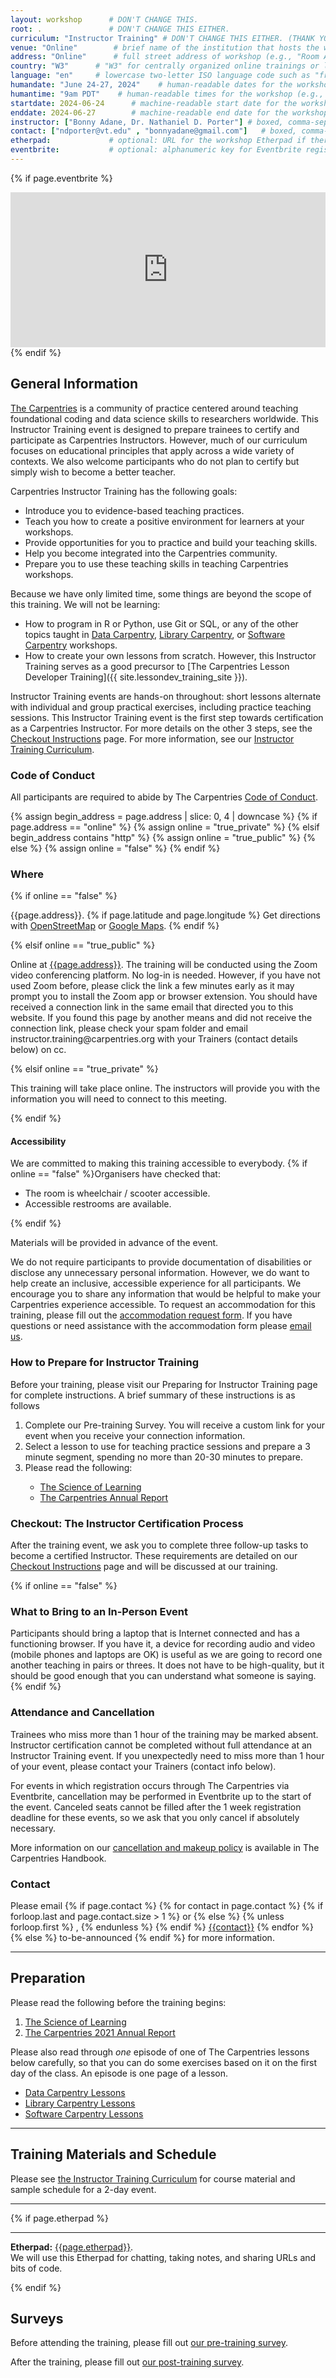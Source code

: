 ```yaml
---
layout: workshop      # DON'T CHANGE THIS.
root: .               # DON'T CHANGE THIS EITHER.
curriculum: "Instructor Training" # DON'T CHANGE THIS EITHER. (THANK YOU.)
venue: "Online"        # brief name of the institution that hosts the workshop without address (e.g., "Euphoric State University")
address: "Online"      # full street address of workshop (e.g., "Room A, 123 Forth Street, Blimingen, Euphoria"), videoconferencing URL, or 'online'
country: "W3"      # "W3" for centrally organized online trainings or lowercase two-letter ISO country code such as "fr" of the host institution if applicable (see https://en.wikipedia.org/wiki/ISO_3166-1)
language: "en"     # lowercase two-letter ISO language code such as "fr" (see https://en.wikipedia.org/wiki/ISO_639-1)
humandate: "June 24-27, 2024"    # human-readable dates for the workshop (e.g., "Feb 17-18, 2020")
humantime: "9am PDT"    # human-readable times for the workshop (e.g., "9:00 am - 4:30 pm")
startdate: 2024-06-24      # machine-readable start date for the workshop in YYYY-MM-DD format like 2015-01-01
enddate: 2024-06-27        # machine-readable end date for the workshop in YYYY-MM-DD format like 2015-01-02
instructor: ["Bonny Adane, Dr. Nathaniel D. Porter"] # boxed, comma-separated list of trainers' names as strings, like ["Kay McNulty", "Betty Jennings", "Betty Snyder"]
contact: ["ndporter@vt.edu" , "bonnyadane@gmail.com"]   # boxed, comma-separated list of contact email addresses for the host, lead instructor, or whoever else is handling questions, like ["marlyn.wescoff@example.org", "fran.bilas@example.org", "ruth.lichterman@example.org"]
etherpad:             # optional: URL for the workshop Etherpad if there is one
eventbrite:           # optional: alphanumeric key for Eventbrite registration, e.g., "1234567890AB" (if Eventbrite is being used)
---
```


<!-- See instructions in the comments below for how to edit specific sections of this workshop template. -->

<!--
  HEADER

  Edit the values in the block above to be appropriate for your workshop.
  If the value is not 'true', 'false', 'null', or a number, please use
  double quotation marks around the value, unless specified otherwise.
  And run 'tools/check' *before* committing to make sure that changes are good.
-->

<!--
  EVENTBRITE

  This block includes the Eventbrite registration widget if
  'eventbrite' has been set in the header.  You can delete it if you
  are not using Eventbrite, or leave it in, since it will not be
  displayed if the 'eventbrite' field in the header is not set.
-->
{% if page.eventbrite %}
<iframe
  src="https://www.eventbrite.com/tickets-external?eid={{page.eventbrite}}&ref=etckt"
  frameborder="0"
  width="100%"
  height="248px"
  scrolling="auto">
</iframe>
{% endif %}

<h2 id="general">General Information</h2>

<!--
  INTRODUCTION

  Edit the general explanatory paragraph below if you want to change
  the pitch.
-->

<p>
<a href="{{ site.carpentries_site }}">The Carpentries</a> is a community of practice centered around teaching foundational
  coding and data science skills to researchers worldwide. This Instructor Training
  event is designed to prepare trainees to certify and participate as Carpentries
  Instructors. However, much of our curriculum focuses on educational principles that
  apply across a wide variety of contexts. We also welcome participants who do not plan
  to certify but simply wish to become a better teacher.
</p>

<p>Carpentries Instructor Training has the following goals:</p>

* Introduce you to evidence-based teaching practices.
* Teach you how to create a positive environment for learners at your workshops.
* Provide opportunities for you to practice and build your teaching skills.
* Help you become integrated into the Carpentries community.
* Prepare you to use these teaching skills in teaching Carpentries workshops.

<p> Because we have only limited time, some things are beyond the scope of this training. We will
not be learning:</p>

* How to program in R or Python, use Git or SQL, or any of the other topics taught in  <a href="{{ site.dc_site }}">Data Carpentry</a>,
  <a href="{{ site.lc_site }}">Library Carpentry</a>, or
  <a href="{{ site.swc_site }}">Software Carpentry</a> workshops.
* How to create your own lessons from scratch. However, this Instructor Training serves as a good precursor to [The Carpentries Lesson Developer Training]({{ site.lessondev_training_site }}).


<p>
Instructor Training events are hands-on throughout: short lessons alternate
with individual and group practical exercises, including practice teaching sessions.
This Instructor Training event is the first step towards certification as a
Carpentries Instructor. For more details on the other 3 steps, see the <a href="{{ site.training_site }}/checkout.html">Checkout Instructions</a> page.
For more information, see our <a href="{{ site.training_site }}">Instructor Training Curriculum</a>.
</p>

<h3>Code of Conduct</h3>

All participants are required to abide by The Carpentries <a href="{{
site.swc_site }}/conduct/">Code of Conduct</a>.



{% assign begin_address = page.address | slice: 0, 4 | downcase  %}
{% if page.address == "online" %}
{% assign online = "true_private" %}
{% elsif begin_address contains "http" %}
{% assign online = "true_public" %}
{% else %}
{% assign online = "false" %}
{% endif %}
<!--
  LOCATION

  This block displays the address and links to maps showing directions
  if the latitude and longitude of the workshop have been set.  You
  can use http://itouchmap.com/latlong.html to find the lat/long of an
  address.
  -->
<h3 id="where">Where</h3>


{% if online == "false" %}
<p id="venue">
  {{page.address}}.
  {% if page.latitude and page.longitude %}
  Get directions with
  <a href="//www.openstreetmap.org/?mlat={{page.latitude}}&mlon={{page.longitude}}&zoom=16">OpenStreetMap</a>
  or
  <a href="//maps.google.com/maps?q={{page.latitude}},{{page.longitude}}">Google Maps</a>.
  {% endif %}
</p>
{% elsif online == "true_public" %}
<p id="venue">
  Online at <a href="{{page.address}}">{{page.address}}</a>.
  The training will be conducted using the Zoom video conferencing platform. No log-in is needed.
  However, if you have not used Zoom before, please click the link a few minutes early as it may prompt you to
  install the Zoom app or browser extension. You should have received a connection link in the same email that
  directed you to this website. If you found this page by another means and did not receive the connection link,
  please check your spam folder and email instructor.training@carpentries.org with your Trainers (contact details below) on cc.
</p>
{% elsif online == "true_private" %}
<p id="venue">
  This training will take place online.
  The instructors will provide you with the information you will need to connect to this meeting.
</p>
{% endif %}

<h4 id="accessibility">Accessibility</h4>

We are committed to making this training
accessible to everybody.
{% if online == "false" %}Organisers have checked that:

<ul>
  <li>The room is wheelchair / scooter accessible.</li>
  <li>Accessible restrooms are available.</li>
</ul>
{% endif %}

Materials will be provided in advance of the event.

We do not require participants to provide documentation of disabilities or disclose any unnecessary personal information. 
However, we do want to help create an inclusive, accessible experience for all participants.
We encourage you to share any information that would be helpful to make your Carpentries experience accessible.
To request an accommodation for this training, please fill out the
<a href="https://carpentries.typeform.com/to/B2OSYaD0">accommodation request form</a>.
If you have questions or need assistance with the accommodation form please <a href="mailto:team@carpentries.org">email us</a>.

<h3>How to Prepare for Instructor Training</h3>

Before your training, please visit our Preparing for Instructor Training page for complete instructions. A brief summary of these instructions is as follows
<ol>
  <li>Complete our Pre-training Survey. You will receive a custom link for your event when you receive your connection information.</li>
  <li>Select a lesson to use for teaching practice sessions and prepare a 3 minute segment, spending no more than 20-30 minutes to prepare.</li>
  <li>Please read the following:</li>
    <ul>
      <li><a href="https://carpentries.github.io/instructor-training/files/papers/science-of-learning-2015.pdf">The Science of Learning</a></li>
      <li><a href="https://carpentries.org/files/reports/2021%20Carpentries%20Annual%20Report_Final.pdf">The Carpentries Annual Report</a></li>
    </ul>
</ol>

<h3> Checkout: The Instructor Certification Process</h3>
After the training event, we ask you to complete three follow-up tasks to become a certified Instructor. These requirements are detailed on our
  <a href="{{ site.training_site }}/checkout.html">Checkout Instructions</a> page and will be discussed at our training.

{% if online == "false" %}
<h3>What to Bring to an In-Person Event</h3>

Participants should bring a laptop that is Internet connected and has a
functioning browser. If you have it, a device for recording audio and video
(mobile phones and laptops are OK) is useful as we
are going to record one another teaching in pairs or threes. It does not have
to be high-quality, but it should be good enough that you can understand what
someone is saying.
{% endif %}

<h3>Attendance and Cancellation</h3>
Trainees who miss more than 1 hour of the training may be marked absent.
Instructor certification cannot be completed without full attendance at
an Instructor Training event. If you unexpectedly need to miss more than
1 hour of your event, please contact your Trainers (contact info below).

For events in which registration occurs through The Carpentries via Eventbrite,
cancellation may be performed in Eventbrite up to the start of the event.
Canceled seats cannot be filled after the 1 week registration deadline for these events,
so we ask that you only cancel if absolutely necessary.

More information on our <a href="https://docs.carpentries.org/topic_folders/instructor_training/cancellations_and_makeups.html">cancellation and makeup policy</a> is available in The Carpentries Handbook.

<h3 id="contact">Contact</h3>
<p>
Please email
{% if page.contact %}
  {% for contact in page.contact %}
    {% if forloop.last and page.contact.size > 1 %}
      or
    {% else %}
      {% unless forloop.first %}
      ,
      {% endunless %}
    {% endif %}
    <a href='mailto:{{contact}}'>{{contact}}</a>
  {% endfor %}
{% else %}
  to-be-announced
{% endif %}
for more information.
</p>

<hr/>

<h2 id="preparation" name="preparation">Preparation</h2>

<p>
  Please read the following before the training begins:
</p>
<ol>
  <li><a href="{{ site.training_site }}/papers/science-of-learning-2015.pdf">The Science of Learning</a></li>
  <li><a href="https://carpentries.org/files/reports/2021%20Carpentries%20Annual%20Report_Final.pdf">The Carpentries 2021 Annual Report</a></li>
</ol>
<p>
  Please also read through <em>one</em> episode of one of The Carpentries lessons below
  carefully, so that you can do some exercises based on it on the
  first day of the class.  An episode is one page of a lesson.
</p>

  <ul>
  <li><a href="{{ site.dc_site }}/lessons">Data Carpentry Lessons</a></li>
  <li><a href="{{ site.lc_site }}/lessons">Library Carpentry Lessons</a></li>
  <li><a href="{{ site.swc_site }}/lessons">Software Carpentry Lessons</a></li>
  </ul>


<hr/>

<h2 id="materials" name="materials">Training Materials and Schedule</h2>

<p>
  Please see <a href="{{ site.training_site }}/instructor/index.html#schedule">the Instructor Training Curriculum</a> for course material and sample schedule for a 2-day event.
</p>


<hr/>

<!--
NOTE: This space can be customized to reflect the unique schedule of your training. If you would like it to display,
adjust the times and titles, then delete the characters above and below that serve to comment it out.
-->

<!--
TWO DAY SCHEDULE
--->
<!--
<div class="row">
  <div class="col-md-6">
    <h3>Day 1</h3>
    <table class="table table-striped">
      <tr> <td>09:00</td> <td>Welcome </td> </tr>
      <tr> <td>09:30</td> <td>Building Skill with Practice </td> </tr>
      <tr> <td>10:30</td> <td>Morning Break </td> </tr>
      <tr> <td>10:45</td> <td>Expertise and Instruction </td> </tr>
      <tr> <td>11:30</td> <td>Memory and Cognitive Load </td> </tr>
      <tr> <td>12:15</td> <td>Building Skill with Feedback </td> </tr>
      <tr> <td>12:35</td> <td>Lunch </td> </tr>
      <tr> <td>13:35</td> <td>Motivation and Demotivation </td> </tr>
      <tr> <td>14:35</td> <td>Equity, Inclusion, and Accessibility </td> </tr>
      <tr> <td>15:15</td> <td>Afternoon Break </td> </tr>
      <tr> <td>15:30</td> <td>Teaching Is a Skill </td> </tr>
      <tr> <td>16:30</td> <td>Wrap-up and Homework </td> </tr>
      <tr> <td>16:50</td> <td>Finish </td> </tr>
    </table>
  </div>
  <div class="col-md-6">
    <h3>Day 2</h3>
    <table class="table table-striped">
      <tr> <td>09:00</td> <td>Welcome Back </td> </tr>
      <tr> <td>09:10</td> <td>Getting Started on Instructor Certification </td> </tr>
      <tr> <td>09:40</td> <td>The Carpentries: How We Operate </td> </tr>
      <tr> <td>10:25</td> <td>Morning Break </td> </tr>
      <tr> <td>10:40</td> <td>Live Coding Is a Skill </td> </tr>
      <tr> <td>11:45</td> <td>Preparing to Teach </td> </tr>
      <tr> <td>12:30</td> <td>Lunch </td> </tr>
      <tr> <td>13:30</td> <td>More Practice Live Coding </td> </tr>
      <tr> <td>14:15</td> <td>Working with Your Team</td> </tr>
      <tr> <td>15:25</td> <td>Afternoon Break </td> </tr>
      <tr> <td>15:40</td> <td>Launches and Landings </td> </tr>
      <tr> <td>16:20</td> <td>Putting it Together </td> </tr>
      <tr> <td>16:40</td> <td>Wraping Up </td> </tr>
      <tr> <td>16:50</td> <td>Post-Training Survey </td> </tr>
      <tr> <td>17:05</td> <td>Finish </td> </tr>
    </table>
  </div>
</div>

-->


<!--
FOUR DAY SCHEDULE
--->
<!--
<div class="row">
  <div class="col-md-6">
    <h3>Day 1</h3>
    <table class="table table-striped">
      <tr> <td>09:00</td> <td>Welcome </td> </tr>
      <tr> <td>09:30</td> <td>Building Skill with Practice </td> </tr>
      <tr> <td>10:30</td> <td>Break </td> </tr>
      <tr> <td>10:45</td> <td>Expertise and Instruction </td> </tr>
      <tr> <td>11:30</td> <td>Memory and Cognitive Load </td> </tr>
      <tr> <td>12:15</td> <td>Building Skill with Feedback </td> </tr>
      <tr> <td>12:35</td> <td>Finish day 1 </td> </tr>
    </table>
  </div>
  <div class="col-md-6">
    <h3>Day 2</h3>
    <table class="table table-striped">
      <tr> <td>13:35</td> <td>Motivation and Demotivation </td> </tr>
      <tr> <td>14:35</td> <td>Equity, Inclusion, and Accessibility </td> </tr>
      <tr> <td>15:15</td> <td>Break </td> </tr>
      <tr> <td>15:30</td> <td>Teaching Is a Skill </td> </tr>
      <tr> <td>16:30</td> <td>Wrap-up and Homework </td> </tr>
      <tr> <td>16:50</td> <td>Finish day 2</td> </tr>
    </table>
  </div>
  <div class="col-md-6">
    <h3>Day 3</h3>
    <table class="table table-striped">
      <tr> <td>09:00</td> <td>Welcome Back </td> </tr>
      <tr> <td>09:10</td> <td>Getting Started on Instructor Certification </td> </tr>
      <tr> <td>09:40</td> <td>The Carpentries: How We Operate </td> </tr>
      <tr> <td>10:25</td> <td>Break </td> </tr>
      <tr> <td>10:40</td> <td>Live Coding Is a Skill </td> </tr>
      <tr> <td>11:45</td> <td>Preparing to Teach </td> </tr>
      <tr> <td>12:30</td> <td>Finish day 3 </td> </tr>
    </table>
  </div>
  <div class="col-md-6">
    <h3>Day 4</h3>
    <table class="table table-striped">
      <tr> <td>13:30</td> <td>More Practice Live Coding </td> </tr>
      <tr> <td>14:15</td> <td>Working with Your Team</td> </tr>
      <tr> <td>15:25</td> <td>Break </td> </tr>
      <tr> <td>15:40</td> <td>Launches and Landings </td> </tr>
      <tr> <td>16:20</td> <td>Putting it Together </td> </tr>
      <tr> <td>16:40</td> <td>Wraping Up </td> </tr>
      <tr> <td>16:50</td> <td>Post-Training Survey </td> </tr>
      <tr> <td>17:05</td> <td>Finish </td> </tr>
    </table>
  </div>
</div>

-->


<!--
  ETHERPAD

  At `_misc/etherpad.txt` you will find a template for the etherpad.

  Display the Etherpad for the workshop.  You can set this up in
  advance or on the first day; either way, make sure you push changes
  to GitHub after you have its URL.  To create an Etherpad, go to

      http://pad.software-carpentry.org/YYYY-MM-DD-site

  where 'YYYY-MM-DD-site' is the identifier for your workshop,
  e.g., '2015-06-10-esu'.
-->
{% if page.etherpad %}
<hr/>

<p id="etherpad">
  <strong>Etherpad:</strong> <a href="{{page.etherpad}}">{{page.etherpad}}</a>.
  <br/>
  We will use this Etherpad for chatting, taking notes, and sharing URLs and bits of code.
</p>

{% endif %}

<h2 id="pre_workshop_survey">Surveys</h2>

<p>
  Before attending the training, please fill out <a href="{{ site.instructor_pre_survey }}{{ site.github.project_title }}">our pre-training survey</a>.
</p>


<p>
  After the training, please fill out <a href="{{ site.instructor_post_survey }}{{ site.github.project_title }}">our post-training survey</a>.
</p>
